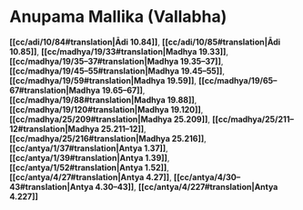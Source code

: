# Anupama Mallika (Vallabha)

**[[cc/adi/10/84#translation|Ādi 10.84]]**, **[[cc/adi/10/85#translation|Ādi 10.85]]**, **[[cc/madhya/19/33#translation|Madhya 19.33]]**, **[[cc/madhya/19/35–37#translation|Madhya 19.35–37]]**, **[[cc/madhya/19/45–55#translation|Madhya 19.45–55]]**, **[[cc/madhya/19/59#translation|Madhya 19.59]]**, **[[cc/madhya/19/65–67#translation|Madhya 19.65–67]]**, **[[cc/madhya/19/88#translation|Madhya 19.88]]**, **[[cc/madhya/19/120#translation|Madhya 19.120]]**, **[[cc/madhya/25/209#translation|Madhya 25.209]]**, **[[cc/madhya/25/211–12#translation|Madhya 25.211–12]]**, **[[cc/madhya/25/216#translation|Madhya 25.216]]**, **[[cc/antya/1/37#translation|Antya 1.37]]**, **[[cc/antya/1/39#translation|Antya 1.39]]**, **[[cc/antya/1/52#translation|Antya 1.52]]**, **[[cc/antya/4/27#translation|Antya 4.27]]**, **[[cc/antya/4/30–43#translation|Antya 4.30–43]]**, **[[cc/antya/4/227#translation|Antya 4.227]]**

